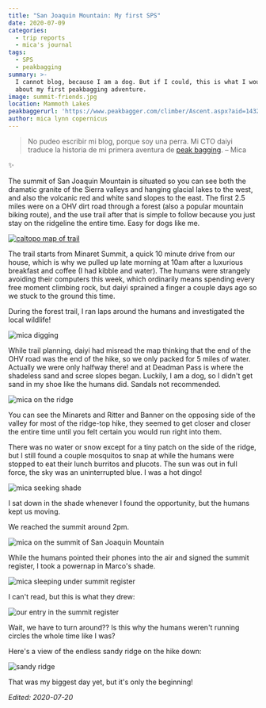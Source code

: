 ```yaml
---
title: "San Joaquin Mountain: My first SPS"
date: 2020-07-09
categories:
  - trip reports
  - mica's journal
tags:
  - SPS
  - peakbagging
summary: >-
  I cannot blog, because I am a dog. But if I could, this is what I would say
  about my first peakbagging adventure.
image: summit-friends.jpg
location: Mammoth Lakes
peakbaggerurl: 'https://www.peakbagger.com/climber/Ascent.aspx?aid=1432331'
author: mica lynn copernicus
---
```



> No pudeo escribir mi blog, porque soy una perra. Mi CTO daiyi traduce la historia de mi primera aventura de [peak bagging](https://en.wikipedia.org/wiki/Peak_bagging).
> – Mica

✨

The summit of San Joaquin Mountain is situated so you can see both the dramatic granite of the Sierra valleys and hanging glacial lakes to the west, and also the volcanic red and white sand slopes to the east. The first 2.5 miles were on a OHV dirt road through a forest (also a popular mountain biking route), and the use trail after that is simple to follow because you just stay on the ridgeline the entire time. Easy for dogs like me.

[![caltopo map of trail](map.jpg)](https://caltopo.com/map.html#ll=37.68623,-119.08888&z=14&b=f16a&o=r2&n=0.25)

The trail starts from Minaret Summit, a quick 10 minute drive from our house, which is why we pulled up late morning at 10am after a luxurious breakfast and coffee (I had kibble and water). The humans were strangely avoiding their computers this week, which ordinarily means spending every free moment climbing rock, but daiyi sprained a finger a couple days ago so we stuck to the ground this time.

During the forest trail, I ran laps around the humans and investigated the local wildlife!

![mica digging](mica-digging.gif)

While trail planning, daiyi had misread the map thinking that the end of the OHV road was the end of the hike, so we only packed for 5 miles of water. Actually we were only halfway there! and at Deadman Pass is where the shadeless sand and scree slopes began. Luckily, I am a dog, so I didn't get sand in my shoe like the humans did. Sandals not recommended.

![mica on the ridge](on-the-ridge.jpg)

You can see the Minarets and Ritter and Banner on the opposing side of the valley for most of the ridge-top hike, they seemed to get closer and closer the entire time until you felt certain you would run right into them.

There was no water or snow except for a tiny patch on the side of the ridge, but I still found a couple mosquitos to snap at while the humans were stopped to eat their lunch burritos and plucots. The sun was out in full force, the sky was an uninterrupted blue. I was a hot dingo!

![mica seeking shade](hot-dingo.jpg)

I sat down in the shade whenever I found the opportunity, but the humans kept us moving.

We reached the summit around 2pm.

![mica on the summit of San Joaquin Mountain](san-joaquin-summit.jpg)

While the humans pointed their phones into the air and signed the summit register, I took a powernap in Marco's shade.

![mica sleeping under summit register](summit-register-nap.jpg)

I can't read, but this is what they drew:

![our entry in the summit register](summit-register.jpg)

Wait, we have to turn around?? Is this why the humans weren't running circles the whole time like I was? 

Here's a view of the endless sandy ridge on the hike down:

![sandy ridge](ridge-going-back.jpg)

That was my biggest day yet, but it's only the beginning!

_Edited: 2020-07-20_